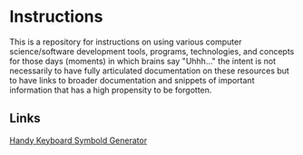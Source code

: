 # Instructions

This is a repository for instructions on using various computer science/software development tools, programs, technologies, and concepts for those days (moments) in which brains say "Uhhh..." the intent is not necessarily to have fully articulated documentation on these resources but to have links to broader documentation and snippets of important information that has a high propensity to be forgotten.

## Links

[Handy Keyboard Symbold Generator](https://kbd.hsuan.xyz/)